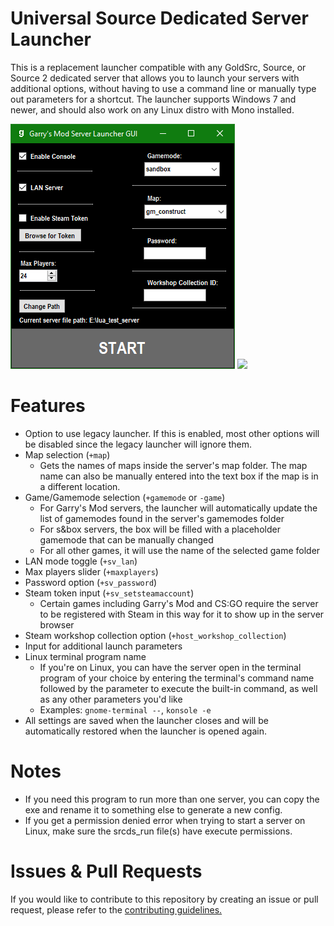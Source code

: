 # Universal Source Dedicated Server Launcher
 This is a replacement launcher compatible with any GoldSrc, Source, or Source 2 dedicated server that allows you to launch your servers with additional options, without having to use a command line or manually type out parameters for a shortcut. The launcher supports Windows 7 and newer, and should also work on any Linux distro with Mono installed.

![](https://raw.githubusercontent.com/LambdaGaming/GMod-Server-Launcher-Console/master/reference.PNG)
![](https://raw.githubusercontent.com/LambdaGaming/GMod-Server-Launcher-Console/master/reference2.png)

# Features
- Option to use legacy launcher. If this is enabled, most other options will be disabled since the legacy launcher will ignore them.
- Map selection (`+map`)
  - Gets the names of maps inside the server's map folder. The map name can also be manually entered into the text box if the map is in a different location.
- Game/Gamemode selection (`+gamemode` or `-game`)
  - For Garry's Mod servers, the launcher will automatically update the list of gamemodes found in the server's gamemodes folder
  - For s&box servers, the box will be filled with a placeholder gamemode that can be manually changed
  - For all other games, it will use the name of the selected game folder
- LAN mode toggle (`+sv_lan`)
- Max players slider (`+maxplayers`)
- Password option (`+sv_password`)
- Steam token input (`+sv_setsteamaccount`)
  - Certain games including Garry's Mod and CS:GO require the server to be registered with Steam in this way for it to show up in the server browser
- Steam workshop collection option (`+host_workshop_collection`)
- Input for additional launch parameters
- Linux terminal program name
  - If you're on Linux, you can have the server open in the terminal program of your choice by entering the terminal's command name followed by the parameter to execute the built-in command, as well as any other parameters you'd like
  - Examples: `gnome-terminal --`, `konsole -e`
- All settings are saved when the launcher closes and will be automatically restored when the launcher is opened again.

# Notes
- If you need this program to run more than one server, you can copy the exe and rename it to something else to generate a new config.
- If you get a permission denied error when trying to start a server on Linux, make sure the srcds_run file(s) have execute permissions.

# Issues & Pull Requests
 If you would like to contribute to this repository by creating an issue or pull request, please refer to the [contributing guidelines.](https://lambdagaming.github.io/contributing.html)
